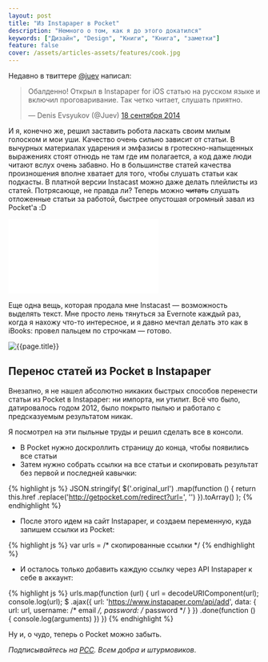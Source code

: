 ```yaml
---
layout: post
title: "Из Instapaper в Pocket"
description: "Немного о том, как я до этого докатился"
keywords: ["Дизайн", "Design", "Книги", "Книга", "заметки"]
feature: false
cover: /assets/articles-assets/features/cook.jpg
---
```


Недавно в твиттере [@juev][1] написал: 

<blockquote class="twitter-tweet" lang="ru"><p>Обалденно! Открыл в Instapaper for iOS статью на русском языке и включил проговаривание. Так четко читает, слушать приятно.</p>&mdash; Denis Evsyukov (@Juev) <a href="https://twitter.com/Juev/status/512643235420717056">18 сентября 2014</a></blockquote>
<script async src="//platform.twitter.com/widgets.js" charset="utf-8"></script>

И я, конечно же, решил заставить робота ласкать своим милым голоском и мои уши. 
Качество очень сильно зависит от статьи. В вычурных материалах ударения
и эмфазисы в гротескно-напыщенных выражениях стоят отнюдь не там где им полагается,
а код даже люди читают вслух очень забавно. Но в большинстве статей качества
произношения вполне хватает для того, чтобы слушать статьи как подкасты. В платной
версии Instacast можно даже делать плейлисты из статей. Потрясающе, не правда ли?
Теперь можно <s>читать</s> слушать отложенные статьи за работой, быстрее опустошая
огромный завал из Pocket'а :D

<iframe class='youtube' src="//www.youtube.com/embed/bNUJCl6lppk" frameborder="0" allowfullscreen></iframe>


Еще одна вещь, которая продала мне Instacast — возможность выделять текст.
Мне просто лень тянуться за Evernote каждый раз, когда я нахожу что-то интересное,
и я давно мечтал делать это как в iBooks: провел пальцем по строчкам — готово.

![{{page.title}}]({{site.production_url}}/assets/articles-assets/instacast.jpg)

## Перенос статей из Pocket в Instapaper

Внезапно, я не нашел абсолютно никаких быстрых способов перенести статьи из Pocket
в Instapaper: ни импорта, ни утилит. Всё что было, датировалось годом 2012, было
покрыто пылью и работало с предсказуемым результатом <span class='hidden'>никак</span>.

Я посмотрел на эти пыльные труды и решил сделать все в консоли. 

- В Pocket нужно доскроллить страницу до конца, чтобы появились все статьи
- Затем нужно собрать ссылки на все статьи и скопировать результат без первой
  и последней кавычки:

{% highlight js %}
JSON.stringify(
  $('.original_url')
    .map(function () {
      return this.href
      .replace('http://getpocket.com/redirect?url=', '')
  }).toArray()
);
{% endhighlight %}


- После этого идем на сайт Instapaper, и создаем переменную, куда запишем ссылки из Pocket:

{% highlight js %}
  var urls = /* скопированные ссылки */
{% endhighlight %}

- И осталось только добавить каждую ссылку через API Instapaper к себе в аккаунт:

{% highlight js %}
urls.map(function (url) {
  url = decodeURIComponent(url);
  console.log(url);
  $
    .ajax({
      url: 'https://www.instapaper.com/api/add',
      data: {
        url: url,
        username: /* email */,
        password: /* password */
      }
    })
    .done(function () {
      console.log(arguments)
    })
})
{% endhighlight %}

Ну и, о чудо, теперь о Pocket можно забыть.

[1]: https://twitter.com/Juev

_Подписывайтесь на [РСС](http://feeds.feedburner.com/anton-shuvalov/FJHar).
Всем добра и штурмовиков_.


[1]: https://gist.github.com/shuvalov-anton/862276679479cfcd0421
[2]: http://files.swaroopch.com/vim/byte_of_vim_v051.pdf
[3]: http://rus-linux.net/MyLDP/BOOKS/Vim/prosto-o-vim.pdf
[4]: {{site.production_url}}/2014/08/30/month-of-vim/
[5]: https://github.com/shuvalov-anton/.dotfiles/blob/master/.vimrc
